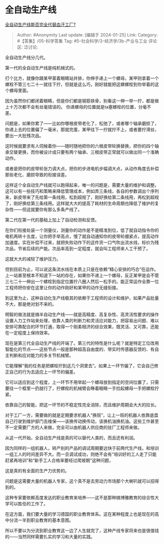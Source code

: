 # 全自动生产线
[全自动生产线能否完全代替血汗工厂?](https://www.zhihu.com/question/435169703/answer/3375061292)

> Author: #Anonymity
> Last update: [编辑于 2024-01-25]
> Link:
> Category: #【答集】/05-科学答集
> Tag: #5-社会科学/3-经济学/3b-产业与工业
> 评论区:
> 泛讨论:

全自动生产线分几代。

第一代的全自动生产线是纯机械式的。

打个比方，就像你跟某甲蒙着眼睛站并排，你伸手递上一个螺母，某甲则拿着一个螺栓不管三七二十一就往下拧，但就是这么巧，刚好就能把这螺螺栓到你举着的这个螺母里面。

因为虽然你们都闭着眼睛，但是你们都是钢筋铁骨，别看这一伸一举一拧，都是做上十万次都不会有丝毫错误的。 你递螺母的位置就是ta塞螺栓的位置，分毫不差。

问题是，如果你累了——比如你哪根皮带老化了，松弛了，或者哪个轴承磨损了，你递上去的位置偏了一毫米，那就完蛋，某甲往下一拧就拧不上，或者要拧滑丝，要出一大批残次品。

这时候就要求有人伺候着你——随时随地把你的六根皮带轮换替换，把你的四个轴承交替更换，而你被设计成只要有两个轴承、三根皮带正常就可以做出同一个准确动作。

或者是把你的皮带轮张力调大点，把你的步进电机步幅调大点，从动作角度去补偿那些老化、磨损导致的衔接误差。

这样这个全自动生产线就可以跑得起来，唯一的问题是，需要大量的维护和调整。这可以有一些技巧和策略来降低管理成本，例如弄三条线，各自的参数调出个序列来，新皮带来了先给第一条线用，松到超规了，刚好换给第二条线用，再松到超规了，刚好换给第三条线用。这样就大大的提高了耗材的生命周期也降低了维护的复杂性——但这就要你有那么多条产线了。

第二代在第一代的基础上加上了自动检测和反馈。

在你们衔接处装一个测量仪，测量你的动作是不是精准到位，低了就自动指令你的电机再转十五度，让你把手举高点，慢了就自动通知你的皮带轮绷紧点，提高动作加速度。实在补偿不过来，就把失败动作下的这件货一口气吹出流水线，标价为残次品，节省后续的产能。次品率高到一定程度，就会叫工程师来人工干预了。

这就大大的减轻了维护压力。

但到目前为止，可以说这条流水线在本质上只是在依赖“精心安排的巧合”在运作。上一站甚至根本不知道下一站的存在，如果你不递上一个螺母，反正某甲是会不管三七二十一伸出一个螺栓到指定位置拧八圈人然后一松手的。能正常运作全靠一位工程师把你安在这里让你的动作刚好和某甲的动作无缝衔接。

到这里为止，这种自动化生产线极其的依赖于工程师的设计和维护，如果产品批量不大，那是绝对划不来的。

明智的做法就是搞半自动生产线——就是高精度、高复杂性、高灵活性要求的操作设置人力工作站来处理，依靠人类的判断力和灵活应对能力，把容易出问题、难以安排可靠配合的环节打通，取得一个刚柔相济的综合效果，既灵活、又可靠，还能在一定程度上保持效率。

现在是第三代全自动生产线的开端了。第三代的特性是什么呢？就是特定工位改用智能化的节点——这些节点一般是那种超高自由度的、带实时传感器反馈的、有自主判断和应对能力的多关节机械臂。

它能理解“我的任务是把螺栓拧到这几个洞里去”。如果上一环节偏了，它会自己修正自己的行为去适应上一环节的偏差。

它可以适应到这个程度，上一环节不用举起一个螺母放到指定的空间位置了，只需要往一个框里一扔就行了，拧螺栓的机械臂会睁着眼睛一手捡起螺母一手把螺栓拧紧。

依靠自己的智能，把这一环节的不稳定性完全消除，而且维护周期会大大的拉长。

对于工厂一方，需要做的就是定期要求机器人“换班”，让上一班的机器人依靠底盘自己行驶到维护部门去维保——该换传动换传动，该换机油换机油。这些工作甚至不一定需要厂方的人来做，完全可以由机器人供应商的驻厂工程师来做。

从这一代开始，全自动生产线是真的可以替代人类的，而且还有利润。

因为同样的一组机器人，转产别的产品的调试周期要远快于前两代生产线，和培训一组工人的时间差异不大。而一旦调试成功，则绝不会有“培训好的工人走了只能赶紧再培训”和“新手工人合格率要经过爬坡期”这种问题，

这是真的有全面的生产力优势的。

问题是这需要大量的机器人专家，这个真不是去劳动力市场那个大喇叭就可以招得到的。

这种专家要依赖高度发达的职业教育来培养——这不是那种搞博雅教育的综合性大学可以胜任的工作了。

在这方面，我们要大量的学习德国的职业教育体系。这在某种程度上也是现在的高中分流一半到职业教育的基本意图。

所以不要以为分流到职业教育这一边了人生就完了，这种产线专家将来也是很值钱的——当然同样需要扎实的学习和大量的实践。